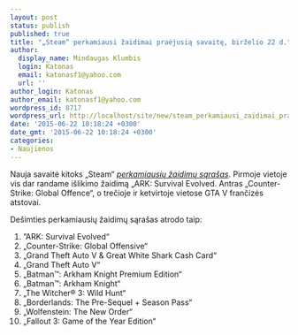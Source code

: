 ```yaml
---
layout: post
status: publish
published: true
title: "„Steam“ perkamiausi žaidimai praėjusią savaitę, birželio 22 d."
author:
  display_name: Mindaugas Klumbis
  login: Katonas
  email: katonasf1@yahoo.com
  url: ''
author_login: Katonas
author_email: katonasf1@yahoo.com
wordpress_id: 8717
wordpress_url: http://localhost/site/new/steam_perkamiausi_zaidimai_praejusia_savaite_birzelio_22_d/
date: '2015-06-22 10:18:24 +0300'
date_gmt: '2015-06-22 10:18:24 +0300'
categories:
- Naujienos
---
```

<p>
	Nauja savaitė kitoks &bdquo;Steam&ldquo; <em><a href="http://store.steampowered.com/search/?filter=topsellers">perkamiausių žaidimų sąra&scaron;as</a></em>. Pirmoje vietoje vis dar randame i&scaron;likimo žaidimą &bdquo;ARK: Survival Evolved. Antras &bdquo;Counter-Strike: Global Offence&ldquo;, o trečioje ir ketvirtoje vietose GTA V frančizės atstovai.</p>
<p>
	De&scaron;imties perkamiausių žaidimų sąra&scaron;as atrodo taip:</p>
<ol>
<li>
		&rdquo;ARK: Survival Evolved&ldquo;</li>
<li>
		&bdquo;Counter-Strike: Global Offensive&ldquo;</li>
<li>
		&bdquo;Grand Theft Auto V &amp; Great White Shark Cash Card&ldquo;</li>
<li>
		&bdquo;Grand Theft Auto V&ldquo;</li>
<li>
		&bdquo;Batman&trade;: Arkham Knight Premium Edition&ldquo;</li>
<li>
		&bdquo;Batman&trade;: Arkham Knight&ldquo;</li>
<li>
		&bdquo;The Witcher&reg; 3: Wild Hunt&ldquo;</li>
<li>
		&bdquo;Borderlands: The Pre-Sequel + Season Pass&ldquo;</li>
<li>
		&bdquo;Wolfenstein: The New Order&ldquo;</li>
<li>
		&bdquo;Fallout 3: Game of the Year Edition&ldquo;&nbsp;</li>
</ol>
